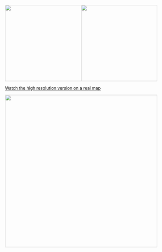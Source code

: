 <img style="float: left;" src="../../image/usrail.png" width="250">
<img src="../../image/ustweet.png" width="250">

[Watch the high resolution version on a real map](../../image/overlay.html)

<img src="../../image/heatmapnycsmall.png" width="500">